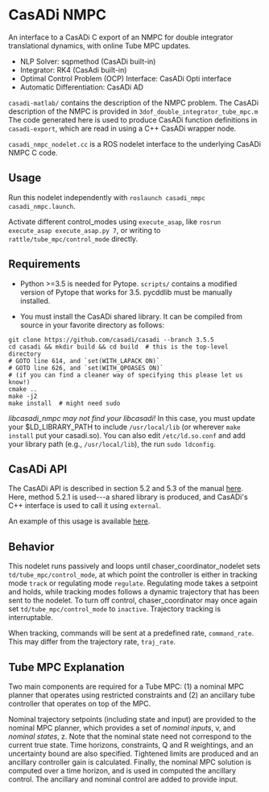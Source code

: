 # CasADi NMPC
An interface to a CasADi C export of an NMPC for double integrator translational dynamics, with online Tube MPC updates.

* NLP Solver: sqpmethod (CasADi built-in)
* Integrator: RK4 (CasAdi built-in)
* Optimal Control Problem (OCP) Interface: CasADi Opti interface
* Automatic Differentiation: CasADi AD

`casadi-matlab/` contains the description of the NMPC problem. The CasADi description of the NMPC is provided in `3dof_double_integrator_tube_mpc.m`
The code generated here is used to produce CasADi function definitions in `casadi-export`, which are read in using a C++ CasADi wrapper node.

`casadi_nmpc_nodelet.cc` is a ROS nodelet interface to the underlying CasADi NMPC C code. 

## Usage
Run this nodelet independently with `roslaunch casadi_nmpc casadi_nmpc.launch`.

Activate different control_modes using `execute_asap`, like `rosrun execute_asap execute_asap.py 7`, or writing to `rattle/tube_mpc/control_mode` directly.

## Requirements
* Python >=3.5 is needed for Pytope. `scripts/` contains a modified version of Pytope that works for 3.5. pycddlib must be manually installed.

* You must install the CasADi shared library. It can be compiled from source in your favorite directory as follows:

```
git clone https://github.com/casadi/casadi --branch 3.5.5
cd casadi && mkdir build && cd build  # this is the top-level directory
# GOTO line 614, and `set(WITH_LAPACK ON)`
# GOTO line 626, and `set(WITH_QPOASES ON)`
# (if you can find a cleaner way of specifying this please let us know!)
cmake ..
make -j2
make install  # might need sudo
```

*libcasadi_nmpc may not find your libcasadi!* In this case, you must update your $LD_LIBRARY_PATH to include `/usr/local/lib` (or wherever `make install` put your casadi.so). You can also edit `/etc/ld.so.conf` and add your library path (e.g., `/usr/local/lib`), the run `sudo ldconfig`.


## CasADi API
The CasADi API is described in section 5.2 and 5.3 of the manual [here](https://web.casadi.org/docs/#syntax-for-generating-code). Here, method 5.2.1 is used---a shared library is produced, and CasADi's C++ interface is used to call it using `external`.

An example of this usage is available [here](https://github.com/casadi/casadi/blob/master/docs/examples/cplusplus/codegen_usage.cpp#L199).


## Behavior
This nodelet runs passively and loops until chaser_coordinator_nodelet sets `td/tube_mpc/control_mode`, at which point the controller is either in tracking mode
`track` or regulating mode `regulate`. Regulating mode takes a setpoint and holds, while tracking modes follows a dynamic trajectory that has
been sent to the nodelet. To turn off control, chaser_coordinator may once again set `td/tube_mpc/control_mode` to `inactive`. Trajectory tracking is interruptable.

When tracking, commands will be sent at a predefined rate, `command_rate`. This may differ from the trajectory rate, `traj_rate`.


## Tube MPC Explanation
Two main components are required for a Tube MPC: (1) a nominal MPC planner that operates using restricted constraints and (2) an ancillary tube controller that operates on top of the MPC.

Nominal trajectory setpoints (including state and input) are provided to the nominal MPC planner, which provides a set of *nominal inputs*, v, and *nominal states*, z. Note that the nominal state need not correspond to the current true state. Time horizons, constraints, Q and R weightings, and an uncertainty bound are also specified. Tightened limits are produced and an ancillary controller gain is calculated. Finally, the nominal MPC solution is computed over a time horizon, and is used in computed the ancillary control. The ancillary and nominal control are added to provide input.
